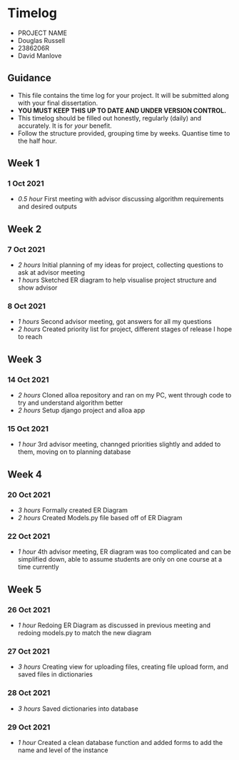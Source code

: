 # Timelog

* PROJECT NAME
* Douglas Russell
* 2386206R
* David Manlove

## Guidance

* This file contains the time log for your project. It will be submitted along with your final dissertation.
* **YOU MUST KEEP THIS UP TO DATE AND UNDER VERSION CONTROL.**
* This timelog should be filled out honestly, regularly (daily) and accurately. It is for *your* benefit.
* Follow the structure provided, grouping time by weeks.  Quantise time to the half hour.

## Week 1

### 1 Oct 2021
* *0.5 hour* First meeting with advisor discussing algorithm requirements and desired outputs

## Week 2

### 7 Oct 2021
* *2 hours* Initial planning of my ideas for project, collecting questions to ask at advisor meeting 
* *1 hours* Sketched ER diagram to help visualise project structure and show advisor

### 8 Oct 2021
* *1 hours* Second advisor meeting, got answers for all my questions 
* *2 hours* Created priority list for project, different stages of release I hope to reach

## Week 3

### 14 Oct 2021
* *2 hours* Cloned alloa repository and ran on my PC, went through code to try and understand algorithm better
* *2 hours* Setup django project and alloa app

### 15 Oct 2021
* *1 hour* 3rd advisor meeting, channged priorities slightly and added to them, moving on to planning database

## Week 4

### 20 Oct 2021
* *3 hours* Formally created ER Diagram 
* *2 hours* Created Models.py file based off of ER Diagram

### 22 Oct 2021 
* *1 hour* 4th advisor meeting, ER diagram was too complicated and can be simplified down, able to assume students are only on one course at a time currently

## Week 5

### 26 Oct 2021
* *1 hour* Redoing ER Diagram as discussed in previous meeting and redoing models.py to match the new diagram

### 27 Oct 2021
* *3 hours* Creating view for uploading files, creating file upload form, and saved files in dictionaries

### 28 Oct 2021
* *3 hours* Saved dictionaries into database 

### 29 Oct 2021
* *1 hour* Created a clean database function and added forms to add the name and level of the instance